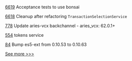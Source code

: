 
[6619](https://github.com/hyperledger/besu/pull/6619) Acceptance tests to use bonsai

[6618](https://github.com/hyperledger/besu/pull/6618) Cleanup after refactoring `TransactionSelectionService`

[778](https://github.com/hyperledger/aries-agent-test-harness/pull/778) Update aries-vcx backchannel - aries_vcx: 62.0.1+

[554](https://github.com/hyperledger-labs/fabric-token-sdk/pull/554) tokens service

[84](https://github.com/hyperledger/indy-did-method/pull/84) Bump es5-ext from 0.10.53 to 0.10.63


[See more >>>](https://start-here.hyperledger.org/pull-requests)

